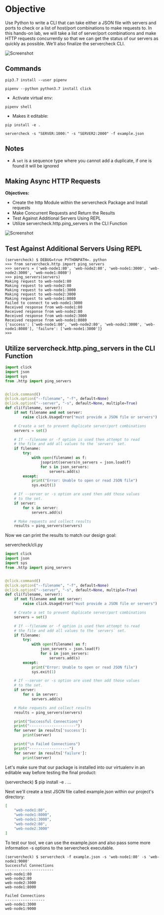 # Objective

Use Python to write a CLI that can take either a JSON file with servers and ports to check or a list of host/port combinations to make requests to. In this hands-on lab, we will take a list of server/port combinations and make HTTP requests concurrently so that we can get the status of our servers as quickly as possible. We'll also finalize the servercheck CLI.

![Screenshot](img/img01.png "Summary Screenshot")

## Commands

```
pip3.7 install --user pipenv
```

```
pipenv --python python3.7 install click
```

* Activate virtual env:
```
pipenv shell
```

* Makes it editable:
```
pip install -e .
```
```
servercheck -s "SERVER:1000:" -s "SERVER2:2000" -f example.json
```


## Notes

* A `set` is a sequence type where you cannot add a duplicate, if one is found it will be ignored


## Making Async HTTP Requests

__Objectives:__
* Create the http Module within the servercheck Package and Install requests
* Make Concurrent Requests and Return the Results
* Test Against Additional Servers Using REPL
* Utilize servercheck.http.ping_servers in the CLI Function

![Screenshot](img/img02.png "Async Objectives")

## Test Against Additional Servers Using REPL

```
(servercheck) $ DEBUG=true PYTHONPATH=. python
>>> from servercheck.http import ping_servers
>>> servers = ('web-node1:80', 'web-node2:80', 'web-node1:3000', 'web-node2:3000', 'web-node1:8080')
>>> ping_servers(servers)
Making request to web-node1:80
Making request to web-node2:80
Making request to web-node1:3000
Making request to web-node2:3000
Making request to web-node1:8080
Failed to connect to web-node1:3000
Received response from web-node1:80
Received response from web-node2:80
Received response from web-node2:3000
Received response from web-node1:8080
{'success': ['web-node1:80', 'web-node2:80', 'web-node2:3000', 'web-node1:8080'], 'failure': ['web-node1:3000']}
>>>
```

## Utilize servercheck.http.ping_servers in the CLI Function
```py
import click
import json
import sys
from .http import ping_servers


@click.command()
@click.option("--filename", "-f", default=None)
@click.option("--server", "-s", default=None, multiple=True)
def cli(filename, server):
    if not filename and not server:
        raise click.UsageError("must provide a JSON file or servers")

    # Create a set to prevent duplicate server/port combinations
    servers = set()

    # If --filename or -f option is used then attempt to read
    # the file and add all values to the `servers` set.
    if filename:
        try:
            with open(filename) as f:
                jsoprint(servers)n_servers = json.load(f)
                for s in json_servers:
                    servers.add(s)
        except:
            print("Error: Unable to open or read JSON file")
            sys.exit(1)

    # If --server or -s option are used then add those values
    # to the set.
    if server:
        for s in server:
            servers.add(s)

    # Make requests and collect results
    results = ping_servers(servers)
```
Now we can print the results to match our design goal:

servercheck/cli.py
```py
import click
import json
import sys
from .http import ping_servers


@click.command()
@click.option("--filename", "-f", default=None)
@click.option("--server", "-s", default=None, multiple=True)
def cli(filename, server):
    if not filename and not server:
        raise click.UsageError("must provide a JSON file or servers")

    # Create a set to prevent duplicate server/port combinations
    servers = set()

    # If --filename or -f option is used then attempt to read
    # the file and add all values to the `servers` set.
    if filename:
        try:
            with open(filename) as f:
                json_servers = json.load(f)
                for s in json_servers:
                    servers.add(s)
        except:
            print("Error: Unable to open or read JSON file")
            sys.exit(1)

    # If --server or -s option are used then add those values
    # to the set.
    if server:
        for s in server:
            servers.add(s)

    # Make requests and collect results
    results = ping_servers(servers)

    print("Successful Connections")
    print("---------------------")
    for server in results['success']:
        print(server)

    print("\n Failed Connections")
    print("------------------")
    for server in results['failure']:
        print(server)
```
Let's make sure that our package is installed into our virtualenv in an editable way before testing the final product:

(servercheck) $ pip install -e .
...

Next we'll create a test JSON file called example.json within our project's directory:
```json
[
    "web-node1:80",
    "web-node1:8000",
    "web-node1:3000",
    "web-node2:80",
    "web-node2:3000"
]
```
To test our tool, we can use the example.json and also pass some more information -s options to the servercheck executable.
```
(servercheck) $ servercheck -f example.json -s 'web-node1:80' -s 'web-node1:9000'
Successful Connections
----------------------
web-node1:80
web-node2:80
web-node2:3000
web-node1:8000

Failed Connections
------------------
web-node1:3000
web-node1:9000
```
